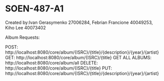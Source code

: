 # SOEN-487-A1

Created by:Ivan Gerasymenko 27006284, Febrian Francione 40049253, Kiho Lee 40073402

Album Requests: 

POST: http://localhost:8080/core/album/{ISRC}/{title}/{description}/{year}/{artist}
GET: http://localhost:8080/core/album/{ISRC}/{title}
GET ALL ALBUMS: http://localhost:8080/core/album/all
DELETE: http://localhost:8080/core/album/{ISRC}/{title}
PUT: http://localhost:8080/core/album/{ISRC}/{title}/{description}/{year}/{artist}
